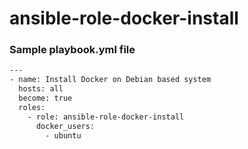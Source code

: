 # ansible-role-docker-install
### Sample playbook.yml file

```sh
---
- name: Install Docker on Debian based system
  hosts: all
  become: true
  roles:
    - role: ansible-role-docker-install
      docker_users:
        - ubuntu
```
